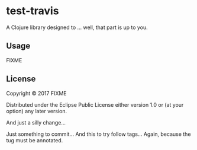 # test-travis

A Clojure library designed to ... well, that part is up to you.

## Usage

FIXME

## License

Copyright © 2017 FIXME

Distributed under the Eclipse Public License either version 1.0 or (at
your option) any later version.

And just a silly change...

Just something to commit...
And this to try follow tags...
Again, because the tug must be annotated.